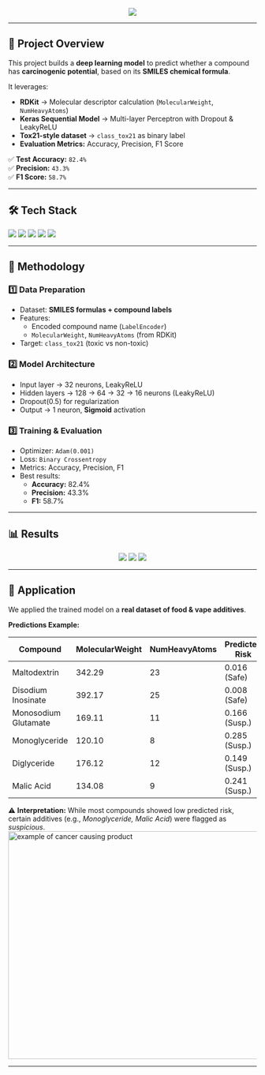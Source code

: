 <p align="center">
  <img src="https://readme-typing-svg.herokuapp.com?size=28&duration=4000&color=FF5733&center=true&vCenter=true&width=900&lines=Carcinogenicity+Prediction+Model;SMILES+%E2%9D%A4%EF%B8%8F+Deep+Learning;Chemical+Risk+Detection+in+Market+Products" />
</p>

---

## 📖 Project Overview  

This project builds a **deep learning model** to predict whether a compound has **carcinogenic potential**, based on its **SMILES chemical formula**.  

It leverages:  
- **RDKit** → Molecular descriptor calculation (`MolecularWeight`, `NumHeavyAtoms`)  
- **Keras Sequential Model** → Multi-layer Perceptron with Dropout & LeakyReLU  
- **Tox21-style dataset** → `class_tox21` as binary label  
- **Evaluation Metrics:** Accuracy, Precision, F1 Score  

✅ **Test Accuracy:** `82.4%`  
✅ **Precision:** `43.3%`  
✅ **F1 Score:** `58.7%`  

---

## 🛠️ Tech Stack  

<p>
  <img src="https://skillicons.dev/icons?i=python,tensorflow" />
  <img src="https://img.shields.io/badge/RDKit-003366?style=for-the-badge&logo=chemrxiv&logoColor=white" />
  <img src="https://img.shields.io/badge/Scikit--Learn-F7931E?style=for-the-badge&logo=scikit-learn&logoColor=white" />
  <img src="https://img.shields.io/badge/Pandas-150458?style=for-the-badge&logo=pandas&logoColor=white" />
  <img src="https://img.shields.io/badge/NumPy-013243?style=for-the-badge&logo=numpy&logoColor=white" />
</p>

---

## 🔬 Methodology  

### 1️⃣ Data Preparation  
- Dataset: **SMILES formulas + compound labels**  
- Features:  
  - Encoded compound name (`LabelEncoder`)  
  - `MolecularWeight`, `NumHeavyAtoms` (from RDKit)  
- Target: `class_tox21` (toxic vs non-toxic)  

### 2️⃣ Model Architecture  
- Input layer → 32 neurons, LeakyReLU  
- Hidden layers → 128 → 64 → 32 → 16 neurons (LeakyReLU)  
- Dropout(0.5) for regularization  
- Output → 1 neuron, **Sigmoid** activation  

### 3️⃣ Training & Evaluation  
- Optimizer: `Adam(0.001)`  
- Loss: `Binary Crossentropy`  
- Metrics: Accuracy, Precision, F1  
- Best results:  
  - **Accuracy:** 82.4%  
  - **Precision:** 43.3%  
  - **F1:** 58.7%  

---

## 📊 Results  

<p align="center">
  <img src="https://img.shields.io/badge/Accuracy-82.4%25-brightgreen?style=for-the-badge" />
  <img src="https://img.shields.io/badge/Precision-43.3%25-orange?style=for-the-badge" />
  <img src="https://img.shields.io/badge/F1_Score-58.7%25-blue?style=for-the-badge" />
</p>

---

## 🚀 Application  

We applied the trained model on a **real dataset of food & vape additives**.  

**Predictions Example:**  

| Compound             | MolecularWeight | NumHeavyAtoms | Predicted Risk |
|----------------------|-----------------|---------------|----------------|
| Maltodextrin         | 342.29          | 23            | 0.016 (Safe)   |
| Disodium Inosinate   | 392.17          | 25            | 0.008 (Safe)   |
| Monosodium Glutamate | 169.11          | 11            | 0.166 (Susp.)  |
| Monoglyceride        | 120.10          | 8             | 0.285 (Susp.)  |
| Diglyceride          | 176.12          | 12            | 0.149 (Susp.)  |
| Malic Acid           | 134.08          | 9             | 0.241 (Susp.)  |

⚠️ **Interpretation:** While most compounds showed low predicted risk, certain additives (e.g., *Monoglyceride, Malic Acid*) were flagged as *suspicious*.  
<img width="781" height="462" alt="example of cancer causing product" src="https://github.com/user-attachments/assets/7fd966fd-7317-4ccb-963e-7564d8a72ae2" />


---
